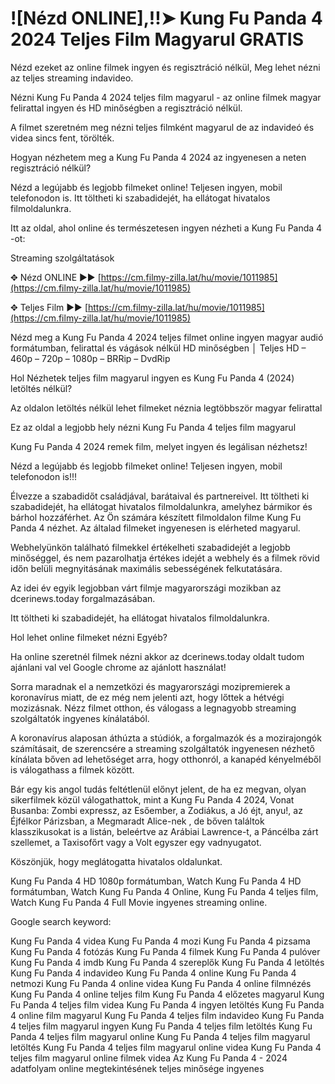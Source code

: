 # ![Nézd ONLINE],!!➤ Kung Fu Panda 4 2024 Teljes Film Magyarul GRATIS

Nézd ezeket az online filmek ingyen és regisztráció nélkül, Meg lehet nézni az teljes streaming indavideo.

Nézni Kung Fu Panda 4 2024 teljes film magyarul - az online filmek magyar felirattal ingyen és HD minőségben a regisztráció nélkül.

A filmet szeretném meg nézni teljes filmként magyarul de az indavideó és videa sincs fent, törölték.

Hogyan nézhetem meg a Kung Fu Panda 4 2024 az ingyenesen a neten regisztráció nélkül?

Nézd a legújabb és legjobb filmeket online! Teljesen ingyen, mobil telefonodon is. Itt töltheti ki szabadidejét, ha ellátogat hivatalos filmoldalunkra.

Itt az oldal, ahol online és természetesen ingyen nézheti a Kung Fu Panda 4 -ot:

Streaming szolgáltatások

✥ Nézd ONLINE ►► [https://cm.filmy-zilla.lat/hu/movie/1011985](https://cm.filmy-zilla.lat/hu/movie/1011985)

✥ Teljes Film ►► [https://cm.filmy-zilla.lat/hu/movie/1011985](https://cm.filmy-zilla.lat/hu/movie/1011985)

Nézd meg a Kung Fu Panda 4 2024 teljes filmet online ingyen magyar audió formátumban, felirattal és vágások nélkül HD minőségben │ Teljes HD – 460p – 720p – 1080p – BRRip – DvdRip

Hol Nézhetek teljes film magyarul ingyen es Kung Fu Panda 4 (2024) letöltés nélkül?

Az oldalon letöltés nélkül lehet filmeket néznia legtöbbször magyar felirattal

Ez az oldal a legjobb hely nézni Kung Fu Panda 4 teljes film magyarul

Kung Fu Panda 4 2024 remek film, melyet ingyen és legálisan nézhetsz!

Nézd a legújabb és legjobb filmeket online! Teljesen ingyen, mobil telefonodon is!!!

Élvezze a szabadidőt családjával, barátaival és partnereivel. Itt töltheti ki szabadidejét, ha ellátogat hivatalos filmoldalunkra, amelyhez bármikor és bárhol hozzáférhet. Az Ön számára készített filmoldalon filme Kung Fu Panda 4 nézhet. Az általad filmeket ingyenesen is elérheted magyarul.

Webhelyünkön található filmekkel értékelheti szabadidejét a legjobb minőséggel, és nem pazarolhatja értékes idejét a webhely és a filmek rövid időn belüli megnyitásának maximális sebességének felkutatására.

Az idei év egyik legjobban várt filmje magyarországi mozikban az dcerinews.today forgalmazásában.

Itt töltheti ki szabadidejét, ha ellátogat hivatalos filmoldalunkra.

Hol lehet online filmeket nézni Egyéb?

Ha online szeretnél filmek nézni akkor az dcerinews.today oldalt tudom ajánlani val vel Google chrome az ajánlott használat!

Sorra maradnak el a nemzetközi és magyarországi mozipremierek a koronavírus miatt, de ez még nem jelenti azt, hogy lőttek a hétvégi mozizásnak. Nézz filmet otthon, és válogass a legnagyobb streaming szolgáltatók ingyenes kínálatából.

A koronavírus alaposan áthúzta a stúdiók, a forgalmazók és a mozirajongók számításait, de szerencsére a streaming szolgáltatók ingyenesen nézhető kínálata bőven ad lehetőséget arra, hogy otthonról, a kanapéd kényelméből is válogathass a filmek között.

Bár egy kis angol tudás feltétlenül előnyt jelent, de ha ez megvan, olyan sikerfilmek közül válogathattok, mint a Kung Fu Panda 4 2024, Vonat Busanba: Zombi expressz, az Esőember, a Zodiákus, a Jó éjt, anyu!, az Éjfélkor Párizsban, a Megmaradt Alice-nek , de bőven találtok klasszikusokat is a listán, beleértve az Arábiai Lawrence-t, a Páncélba zárt szellemet, a Taxisofőrt vagy a Volt egyszer egy vadnyugatot.

Köszönjük, hogy meglátogatta hivatalos oldalunkat.

Kung Fu Panda 4 HD 1080p formátumban, Watch Kung Fu Panda 4 HD formátumban, Watch Kung Fu Panda 4 Online, Kung Fu Panda 4 teljes film, Watch Kung Fu Panda 4 Full Movie ingyenes streaming online.

Google search keyword:

Kung Fu Panda 4 videa Kung Fu Panda 4 mozi Kung Fu Panda 4 pizsama Kung Fu Panda 4 fotózás Kung Fu Panda 4 filmek Kung Fu Panda 4 pulóver Kung Fu Panda 4 imdb Kung Fu Panda 4 szereplők Kung Fu Panda 4 letöltés Kung Fu Panda 4 indavideo Kung Fu Panda 4 online Kung Fu Panda 4 netmozi Kung Fu Panda 4 online videa Kung Fu Panda 4 online filmnézés Kung Fu Panda 4 online teljes film Kung Fu Panda 4 előzetes magyarul Kung Fu Panda 4 teljes film videa Kung Fu Panda 4 ingyen letöltés Kung Fu Panda 4 online film magyarul Kung Fu Panda 4 teljes film indavideo Kung Fu Panda 4 teljes film magyarul ingyen Kung Fu Panda 4 teljes film letöltés Kung Fu Panda 4 teljes film magyarul online Kung Fu Panda 4 teljes film magyarul letöltés Kung Fu Panda 4 teljes film magyarul online videa Kung Fu Panda 4 teljes film magyarul online filmek videa Az Kung Fu Panda 4 - 2024 adatfolyam online megtekintésének teljes minősége ingyenes
